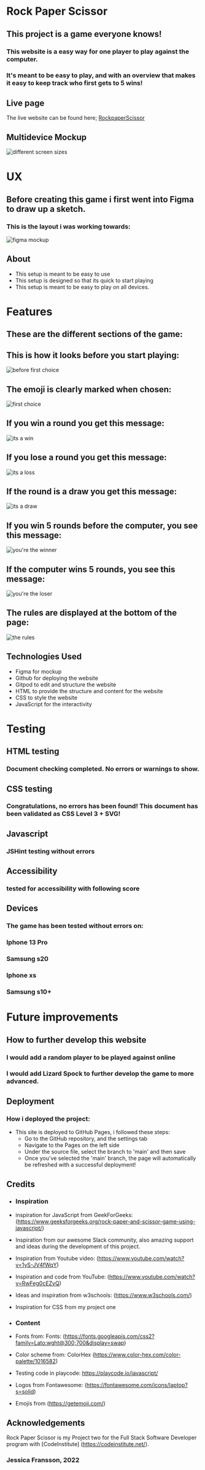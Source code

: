 # Rock Paper Scissor 
## This project is a game everyone knows! 
### This website is a easy way for one player to play against the computer.
### It's meant to be easy to play, and with an overview that makes it easy to keep track who first gets to 5 wins!

## Live page
The live website can be found here; [RockpaperScissor](https://jessicafransson.github.io/project2-rock-paper-scissor/?)

## Multidevice Mockup
![different screen sizes](assets/Images/mockupmultidevice.jpg "This is the mockup")

# UX

## Before creating this game i first went into Figma to draw up a sketch.
### This is the layout i was working towards:

![figma mockup](assets/Images/mockupfigma.jpg "This is the layout inspiration from Figma")

 
## About

* This setup is meant to be easy to use
* This setup is designed so that its quick to start playing
* This setup is meant to be easy to play on all devices. 

# Features

## These are the different sections of the game: 

## This is how it looks before you start playing:

![before first choice](assets/Images/beforefirstchoice.jpg "This is the start screen, before you start playing")


## The emoji is clearly marked when chosen: 

![first choice](assets/Images/firstchoice.jpg "This is the first choice")

## If you win a round you get this message:

![its a win](assets/Images/itsawin.jpg "It's a win")

## If you lose a round you get this message: 

![its a loss](assets/Images/itsaloss.jpg "It's a loss")

## If the round is a draw you get this message:

![its a draw](assets/Images/itsadraw.jpg "It's a draw")

## If you win 5 rounds before the computer, you see this message:

![you're the winner](assets/Images/youwon.jpg "You're displayed as the winner")

## If the computer wins 5 rounds, you see this message:

![you're the loser](assets/Images/youlost.jpg "You're displayed as the loser")

## The rules are displayed at the bottom of the page: 

![the rules](assets/Images/displayingrules.jpg "The rules are displayed at the bottom of the page")


## Technologies Used
* Figma for mockup
* Github for deploying the website
* Gitpod to edit and structure the website
* HTML to provide the structure and content for the website
* CSS to style the website
* JavaScript for the interactivity 

# Testing 

## HTML testing 

### Document checking completed. No errors or warnings to show.

## CSS testing

### Congratulations, no errors has been found! This document has been validated as CSS Level 3 + SVG!

## Javascript

### JSHint testing without errors

## Accessibility

### tested for accessibility with following score

## Devices

### The game has been tested without errors on:
### Iphone 13 Pro
### Samsung s20
### Iphone xs
### Samsung s10+

# Future improvements

## How to further develop this website

### I would add a random player to be played against online
###  I would add Lizard Spock to further develop the game to more advanced.

## Deployment

### How i deployed the project:
* This site is deployed to GitHub Pages, i followed these steps:
    * Go to the GitHub repository, and the settings tab
    * Navigate to the Pages on the left side
    * Under the source file, select the branch to 'main' and then save
    * Once you've selected the 'main' branch, the page will automatically be refreshed with a successful deployment!

## Credits

* ### Inspiration
* inspiration for JavaScript from GeekForGeeks: (https://www.geeksforgeeks.org/rock-paper-and-scissor-game-using-javascript/)
* Inspiration from our awesome Slack community, also amazing support and ideas during the development of this project.
* Inspiration from Youtube video: (https://www.youtube.com/watch?v=1yS-JV4fWqY)
* Inspiration and code from YouTube: (https://www.youtube.com/watch?v=RwFeg0cEZvQ)
* Ideas and inspiration from w3schools: (https://www.w3schools.com/)
* Inspiration for CSS from my project one


* ### Content
* Fonts from: Fonts: (https://fonts.googleapis.com/css2?family=Lato:wght@300;700&display=swap)
* Color scheme from: ColorHex (https://www.color-hex.com/color-palette/1016582)
* Testing code in playcode: https://playcode.io/javascript/
* Logos from Fontawesome: (https://fontawesome.com/icons/laptop?s=solid)
* Emojis from (https://getemoji.com/)

## Acknowledgements
Rock Paper Scissor is my Project two for the Full Stack Software Developer program with [CodeInstitute] (https://codeinstitute.net/). 

### **Jessica Fransson, 2022**
